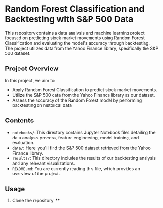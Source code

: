 
# Random Forest Classification and Backtesting with S&P 500 Data

This repository contains a data analysis and machine learning project focused on predicting stock market movements using Random Forest Classification and evaluating the model's accuracy through backtesting. The project utilizes data from the Yahoo Finance library, specifically the S&P 500 dataset.

## Project Overview

In this project, we aim to:
- Apply Random Forest Classification to predict stock market movements.
- Utilize the S&P 500 data from the Yahoo Finance library as our dataset.
- Assess the accuracy of the Random Forest model by performing backtesting on historical data.

## Contents

- `notebooks/`: This directory contains Jupyter Notebook files detailing the data analysis process, feature engineering, model training, and evaluation.
- `data/`: Here, you'll find the S&P 500 dataset retrieved from the Yahoo Finance library.
- `results/`: This directory includes the results of our backtesting analysis and any relevant visualizations.
- `README.md`: You are currently reading this file, which provides an overview of the project.

## Usage

1. Clone the repository:
**
